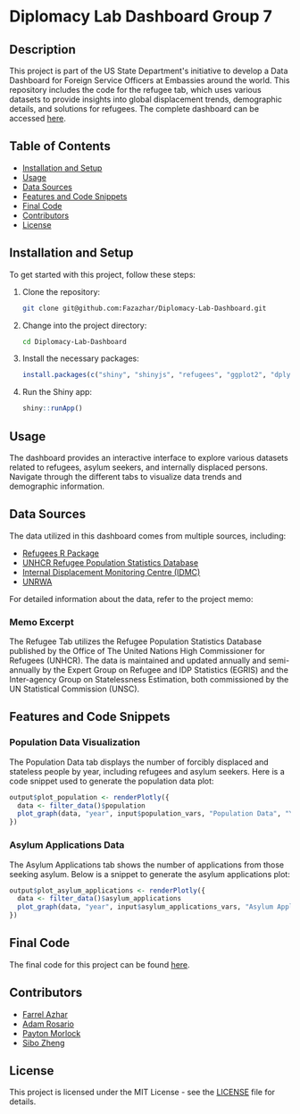 # Diplomacy Lab Dashboard Group 7

## Description

This project is part of the US State Department's initiative to develop a Data Dashboard for Foreign Service Officers at Embassies around the world. This repository includes the code for the refugee tab, which uses various datasets to provide insights into global displacement trends, demographic details, and solutions for refugees. The complete dashboard can be accessed [here](https://kylehandley.shinyapps.io/DipLabDashboard/).

## Table of Contents

- [Installation and Setup](#installation-and-setup)
- [Usage](#usage)
- [Data Sources](#data-sources)
- [Features and Code Snippets](#features-and-code-snippets)
- [Final Code](#final-code)
- [Contributors](#contributors)
- [License](#license)

## Installation and Setup

To get started with this project, follow these steps:

1. Clone the repository:
    ```sh
    git clone git@github.com:Fazazhar/Diplomacy-Lab-Dashboard.git
    ```

2. Change into the project directory:
    ```sh
    cd Diplomacy-Lab-Dashboard
    ```

3. Install the necessary packages:
    ```r
    install.packages(c("shiny", "shinyjs", "refugees", "ggplot2", "dplyr", "shinydashboard", "plotly", "tidyr", "scales"))
    ```

4. Run the Shiny app:
    ```r
    shiny::runApp()
    ```

## Usage

The dashboard provides an interactive interface to explore various datasets related to refugees, asylum seekers, and internally displaced persons. Navigate through the different tabs to visualize data trends and demographic information.

## Data Sources

The data utilized in this dashboard comes from multiple sources, including:

- [Refugees R Package](https://github.com/PopulationStatistics/refugees)
- [UNHCR Refugee Population Statistics Database](https://www.unhcr.org/refugee-statistics/methodology/)
- [Internal Displacement Monitoring Centre (IDMC)](https://www.internal-displacement.org/)
- [UNRWA](https://www.unrwa.org/)

For detailed information about the data, refer to the project memo:

### Memo Excerpt

The Refugee Tab utilizes the Refugee Population Statistics Database published by the Office of The United Nations High Commissioner for Refugees (UNHCR). The data is maintained and updated annually and semi-annually by the Expert Group on Refugee and IDP Statistics (EGRIS) and the Inter-agency Group on Statelessness Estimation, both commissioned by the UN Statistical Commission (UNSC).

## Features and Code Snippets

### Population Data Visualization

The Population Data tab displays the number of forcibly displaced and stateless people by year, including refugees and asylum seekers. Here is a code snippet used to generate the population data plot:

```r
output$plot_population <- renderPlotly({
  data <- filter_data()$population
  plot_graph(data, "year", input$population_vars, "Population Data", "Year", "Number of People", input$population_vars)
})
```

### Asylum Applications Data

The Asylum Applications tab shows the number of applications from those seeking asylum. Below is a snippet to generate the asylum applications plot:

```r
output$plot_asylum_applications <- renderPlotly({
  data <- filter_data()$asylum_applications
  plot_graph(data, "year", input$asylum_applications_vars, "Asylum Applications Data", "Year", "Number of Applications", input$asylum_applications_vars)
})
```

## Final Code

The final code for this project can be found [here](https://github.com/Fazazhar/Diplomacy-Lab-Dashboard/blob/main/g7_final_dashboard/g7_dashboard_final_acled.R).

## Contributors
- [Farrel Azhar](https://www.linkedin.com/in/farrel-azhar-6b8179236/)
- [Adam Rosario](https://www.linkedin.com/in/adam-rosario/)
- [Payton Morlock](https://www.linkedin.com/in/payton-morlock-b474721b5/)
- [Sibo Zheng](https://www.linkedin.com/in/sibo-zheng-9b83b9248/)

## License

This project is licensed under the MIT License - see the [LICENSE](https://github.com/Fazazhar/Diplomacy-Lab-Dashboard/blob/main/LICENSE.md) file for details.